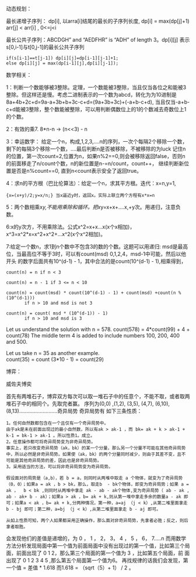 动态规划：

最长递增子序列： dp[i], 以arra[i]结尾的最长的子序列长度, dp[i] = max(dp[j]+1) arr[j] < arr[i] , 0<=j<i

最长公共子序列：ABCDGH” and “AEDFHR” is “ADH” of length 3。dp[i][j] 表示s[0,i-1]与t[0,j-1]的最长公共子序列

    if(s[i-1]==t[j-1]) dp[i][j]=dp[i-1][j-1]+1;
    else dp[i][j] = max(dp[i-1][j],dp[i][j-1]);
    
数学相关：

1：判断一个数能够被3整除。定理，一个数能被3整除，当且仅当各位之和能被3整除。但这样还是慢。考虑二进制表示的一个数为abcd，转化为为10进制是
    8a+4b+2c+d=9a-a+3b+b+3c-c+d=(9a+3b+3c)+(-a+b-c+d), 当且仅当-a+b-c+d能被3整除，整个数能被整除，可以用判断偶数位上的1的个数减去奇数位上1的个数。
  
2：有效的乘7. 8*n-n -> (n<<3) - n

3：幸运数字： 给定一个n，构成,1,2,3,....n的序列，一次个每隔2个移除一个数，剩下的每隔3个移除一个数，....最后判断n是否被移除，不被移除的为luck
记住n的位置，第一次count=2,位置为n，如果n%2==0,则会被移除返回false，否则n的前面移走了n/count个数，n的新位置是n-=n/count，count++，
继续判断新位置是否是n%count==0, 直到n<count表示安全了返回true。

4：求n的平方根（巴比伦算法）：给定一个n，求其平方根。迭代：x=n,y=1,

    {x=(x+y)/2;y=x/n;} 当x逼近y时，返回x。实际上联立两个方程有x*x=n
  
5：两个数相乘x*y,不能用乘除和循环。把x*y=x+x+....x,+y次。用递归，注意负数。

6:x的y次方，不用乘除法。公式x^2=x+x...x(x个x相加)，x^3=x^2*x=x^2+x^2+...x^2(x个x^2相加)。

7:给定一个数n，求1到n个数中不包含3的数的个数。这题可以用递归: msd是最高位，当最高位不等于3时，可以有count(msd) 0,1,2,4，msd-1中可能，然后以他开头
的数字后面共有10^(d-1) - 1，其中合法的是count(10^(d-1) - 1),相乘得到，


    count(n) = n if n < 3

    count(n) = n - 1 if 3 <= n < 10

    count(n) = count(msd) * count(10^(d-1) - 1) + count(msd) +count(n % (10^(d-1)))
           if n > 10 and msd is not 3

    count(n) = count( msd * (10^(d-1)) - 1) 
           if n > 10 and msd is 3
           
Let us understand the solution with n = 578. 
count(578) = 4*count(99) + 4 + count(78)
The middle term 4 is added to include numbers 100, 200, 400 and 500.

Let us take n = 35 as another example.  
count(35) = count (3*10 - 1) = count(29)

博弈：

威佐夫博奕

首先有两堆石子，博弈双方每次可以取一堆石子中的任意个，不能不取，或者取两堆石子中的相同个。先取完者赢。
序列为(0,0) ,(1,2), (3,5), (4,7), (6,10), (8,13)..........................奇异局势
奇异局势有
如下三条性质：

    1。任何自然数都包含在一个且仅有一个奇异局势中。
    由于ak是未在前面出现过的最小自然数，所以有ak > ak-1 ，而 bk= ak + k > ak-1 + k-1 = bk-1 > ak-1 。所以性质1。成立。
    2。任意操作都可将奇异局势变为非奇异局势。
    事实上，若只改变奇异局势（ak，bk）的某一个分量，那么另一个分量不可能在其他奇异局势中，所以必然是非奇异局势。如果使（ak，bk）的两个分量同时减少，则由于其差不变，且不可能是其他奇异局势的差，因此也是非奇异局势。
    3。采用适当的方法，可以将非奇异局势变为奇异局势。

    假设面对的局势是（a,b），若 b = a，则同时从两堆中取走 a 个物体，就变为了奇异局势（0，0）；如果a = ak ，b > bk，那么，取走b  - bk个物体，即变为奇异局势；如果 a = ak ，  b < bk ,则同时从两堆中拿走 ak - ab - ak个物体,变为奇异局势（ ab - ak , ab - ak+ b - ak）；如果a > ak ，b= ak + k,则从第一堆中拿走多余的数量a - ak 即可；如果a < ak ，b= ak + k,分两种情况，第一种，a=aj （j < k）,从第二堆里面拿走 b - bj 即可；第二种，a=bj （j < k）,从第二堆里面拿走 b - aj 即可。

    从如上性质可知，两个人如果都采用正确操作，那么面对非奇异局势，先拿者必胜；反之，则后拿者取胜。
会发现他们的差值是递增的，为 0 ， 1 ， 2， 3， 4 ， 5 ， 6， 7.....n
而用数学方法分析发现局面中第一个值为前面局面中没有出现过的第一个值，比如第三个局面，前面出现了 0  1 2，那么第三个局面的第一个值为 3 ，比如第五个局面，前
面出现了 0  1  2 3 4 5 ,那么第五个局面第一个值为6。
再找规律的话我们会发现，第一个值 = 差值 * 1.618 
而1.618 = （sqrt（5）+ 1） /  2 。

